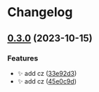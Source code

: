 # Changelog

## [0.3.0](https://github.com/artem-shadrin/eslint-plugin-artefactor/compare/v0.1.3...v0.3.0) (2023-10-15)


### Features

* :sparkles: add cz ([33e92d3](https://github.com/artem-shadrin/eslint-plugin-artefactor/commit/33e92d3d19c9f1418df12717c69bf71230a2f56f))
* :sparkles: add cz ([45e0c9d](https://github.com/artem-shadrin/eslint-plugin-artefactor/commit/45e0c9d823930edcc6b6dc4738ca22963180550b))